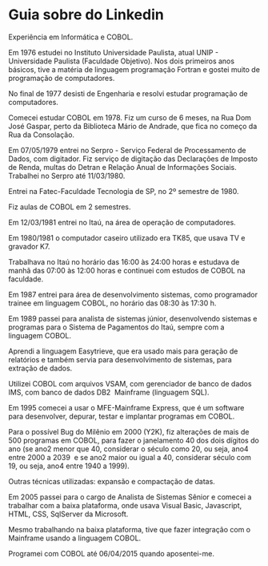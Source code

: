 # Guia sobre do Linkedin

Experiência em Informática e COBOL.

Em 1976 estudei no Instituto Universidade Paulista, atual UNIP - Universidade Paulista (Faculdade Objetivo). Nos dois primeiros anos básicos, tive a matéria de linguagem programação Fortran e gostei muito de programação de computadores.

No final de 1977 desisti de Engenharia e resolvi estudar programação de computadores.

Comecei estudar COBOL em 1978. Fiz um curso de 6 meses, na Rua Dom José Gaspar, perto da Biblioteca Mário de Andrade, que fica no começo da Rua da Consolação.

Em 07/05/1979 entrei no Serpro - Serviço Federal de Processamento de Dados, com digitador. Fiz serviço de digitação das Declarações de Imposto de Renda, multas do Detran e Relação Anual de Informações Sociais. Trabalhei no Serpro até 11/03/1980.

Entrei na Fatec-Faculdade Tecnologia de SP, no 2º semestre de 1980.

Fiz aulas de COBOL em 2 semestres.

Em 12/03/1981 entrei no Itaú, na área de operação de computadores.

Em 1980/1981 o computador caseiro utilizado era TK85, que usava TV e gravador K7.

Trabalhava no Itaú no horário das 16:00 às 24:00 horas e estudava de manhã das 07:00 às 12:00 horas e continuei com estudos de COBOL na faculdade.

Em 1987 entrei para área de desenvolvimento sistemas, como programador trainee em linguagem COBOL, no horário das 08:30 às 17:30 h.

Em 1989 passei para analista de sistemas júnior, desenvolvendo sistemas e programas para o Sistema de Pagamentos do Itaú, sempre com a linguagem COBOL.

Aprendi a linguagem Easytrieve, que era usado mais para geração de relatórios e também servia para desenvolvimento de sistemas, para extração de dados.

Utilizei COBOL com arquivos VSAM, com gerenciador de banco de dados IMS, com banco de dados DB2  Mainframe (linguagem SQL).

Em 1995 comecei a usar o MFE-Mainframe Express, que é um software para desenvolver, depurar, testar e implantar programas em COBOL.

Para o possível Bug do Milênio em 2000 (Y2K), fiz alterações de mais de 500 programas em COBOL, para fazer o janelamento 40 dos dois dígitos do ano (se ano2 menor que 40, considerar o século como 20, ou seja, ano4 entre 2000 a 2039  e se ano2 maior ou igual a 40, considerar século com 19, ou seja, ano4 entre 1940 a 1999).

Outras técnicas utilizadas: expansão e compactação de datas.

Em 2005 passei para o cargo de Analista de Sistemas Sênior e comecei a trabalhar com a baixa plataforma, onde usava Visual Basic, Javascript, HTML, CSS, SqlServer da Microsoft.

Mesmo trabalhando na baixa plataforma, tive que fazer integração com o Mainframe usando a linguagem COBOL.

Programei com COBOL até 06/04/2015 quando aposentei-me.

